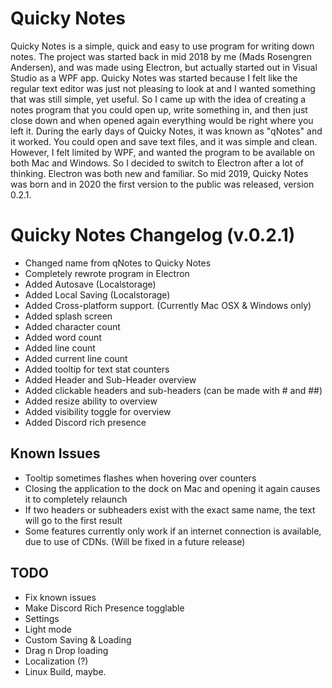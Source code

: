 # Quicky Notes
Quicky Notes is a simple, quick and easy to use program for writing down notes.
The project was started back in mid 2018 by me (Mads Rosengren Andersen), and was made using Electron, but actually started out in Visual Studio as a WPF app.
Quicky Notes was started because I felt like the regular text editor was just not pleasing to look at and I wanted something that was still simple, yet useful. 
So I came up with the idea of creating a notes program that you could open up, write something in, and then just close down and when opened again everything would be right where you left it. During the early days of Quicky Notes, it was known as "qNotes" and it worked. You could open and save text files, and it was simple and clean. However, I felt limited by WPF, and wanted the program to be available on both Mac and Windows. So I decided to switch to Electron after a lot of thinking. Electron was both new and familiar. So mid 2019, Quicky Notes was born and in 2020 the first version to the public was released, version 0.2.1.


# Quicky Notes Changelog (v.0.2.1)
 - Changed name from qNotes to Quicky Notes
 - Completely rewrote program in Electron
 - Added Autosave (Localstorage)
 - Added Local Saving (Localstorage)
 - Added Cross-platform support. (Currently Mac OSX & Windows only)
 - Added splash screen
 - Added character count
 - Added word count
 - Added line count
 - Added current line count
 - Added tooltip for text stat counters
 - Added Header and Sub-Header overview
 - Added clickable headers and sub-headers (can be made with # and ##)
 - Added resize ability to overview
 - Added visibility toggle for overview
 - Added Discord rich presence
 
 ## Known Issues
  - Tooltip sometimes flashes when hovering over counters
  - Closing the application to the dock on Mac and opening it again causes it to completely relaunch
  - If two headers or subheaders exist with the exact same name, the text will go to the first result
  - Some features currently only work if an internet connection is available, due to use of CDNs. (Will be fixed in a future release)
  
  ## TODO
   - Fix known issues
   - Make Discord Rich Presence togglable
   - Settings
   - Light mode
   - Custom Saving & Loading
   - Drag n Drop loading
   - Localization (?)
   - Linux Build, maybe.
